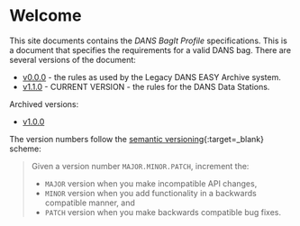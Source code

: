 Welcome
=======

This site documents contains the *DANS BagIt Profile* specifications. This is a document that specifies the requirements
for a valid DANS bag. There are several versions of the document:

* [v0.0.0](versions/0.0.0.md) - the rules as used by the Legacy DANS EASY Archive system.
* [v1.1.0](versions/1.1.0.md) - CURRENT VERSION - the rules for the DANS Data Stations.

Archived versions:

* [v1.0.0](versions/archived/1.0.0.md)

The version numbers follow the [semantic versioning](https://semver.org/){:target=_blank} scheme: 

> Given a version number `MAJOR.MINOR.PATCH`, increment the:
>
> * `MAJOR` version when you make incompatible API changes,
> * `MINOR` version when you add functionality in a backwards compatible manner, and
> * `PATCH` version when you make backwards compatible bug fixes.
